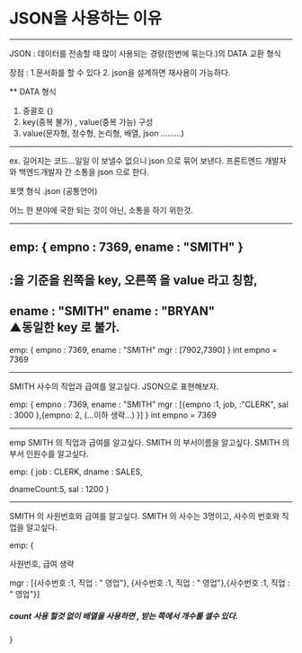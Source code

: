 # JSON을 사용하는 이유
---



JSON :
데이터를 전송할 때 많이 사용되는 경량(한번에 묶는다.)의
DATA 교환 형식

장점 : 1.문서화를 할 수 있다 2. json을 설계하면 재사용이 가능하다.

\*\* DATA 형식

1. 중괄호 {}
2. key(중복 불가) , value(중복 가능) 구성
3. value(문자형, 정수형, 논리형, 배열, json .........)

---

ex.
길어지는 코드...일일 이 보낼수 없으니 json 으로 묶어 보낸다.
프론트엔드 개발자와 백엔드개발자 간 소통을 json 으로 한다.

포맷 형식 .json (공통언어)

어느 한 분야에 국한 되는 것이 아닌, 소통을 하기 위한것.

---

emp:
{
empno : 7369,
ename : "SMITH"
}
---


## :을 기준을 왼쪽을 key, 오른쪽 을 value 라고 칭함,
ename : "SMITH"
ename : "BRYAN"
</br>
▲동일한 key 로 불가.
---
emp:
{
empno : 7369,
ename : "SMITH"
mgr : [7902,7390]
}
int empno = 7369

---

SMITH 사수의  직업과 급여를 알고싶다. JSON으로 표현해보자. 

emp:
{
empno : 7369,
ename : "SMITH"
mgr : [{empno :1, job, :"CLERK", sal : 3000 },{empno: 2, (...이하 생략...) }]
}
int empno = 7369

---

emp
SMITH 의 직업과 급여를 알고싶다.
SMITH 의 부서이름을 알고싶다.
SMITH 의 부서 인원수를 알고싶다.

emp:
{
job : CLERK,
dname : SALES,

<!-- 부서가 2개 일경우dept : [{dname : "SALES"},{dname : MANAGE}] -->

dnameCount:5,
sal : 1200
}

---

 SMITH 의 사원번호와 급여를 알고싶다.
SMITH 의 사수는 3명이고,
사수의 번호와 직업을 알고싶다.



emp:
{

 사원번호, 급여 생략 

mgr : [{사수번호 :1, 직업 : " 영업"}, {사수번호 :1, 직업 : " 영업"},{사수번호 :1, 직업 : " 영업"}]

##### count 사용 할것 없이 배열을 사용하면 , 받는 쪽에서 개수를 셀수 있다. 

}
